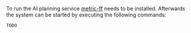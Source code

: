 To run the AI planning service [metric-ff](https://fai.cs.uni-saarland.de/hoffmann/metric-ff.html) needs to be installed.
Afterwards the system can be started by executing the following commands: 

```
TODO
```